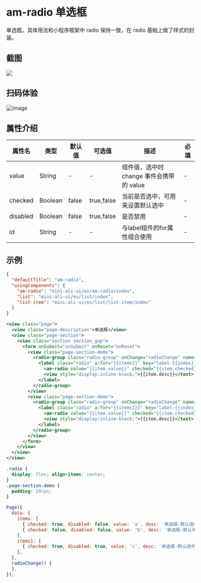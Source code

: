 # am-radio 单选框

单选框。具体用法和小程序框架中 radio 保持一致，在 radio 基础上做了样式的封装。

## 截图
<img src="https://gw.alipayobjects.com/mdn/rms_a02d41/afts/img/A*FIq6QqDQzaoAAAAAAAAAAABkARQnAQ" />

## 扫码体验

![image](http://mdn.alipayobjects.com/afts/img/A*2rsaS7d71tMAAAAAAAAAAABkAa8wAA/original?bz=openpt_doc&t=PuXwXDEBDTUYO98u1wbhSAAAAABkMK8AAAAA)



## 属性介绍
| 属性名 | 类型 | 默认值 | 可选值 | 描述 | 必填 |
| ---- | ---- | ---- | ---- | ---- | ---- |
| value | String | - | - | 组件值，选中时 change 事件会携带的 value | - |
| checked | Boolean | false | true,false | 当前是否选中，可用来设置默认选中 | - |
| disabled | Boolean | false | true,false | 是否禁用 | - |
| id | String | - | - | 与label组件的for属性组合使用 | - |

## 示例

```json
{
  "defaultTitle": "am-radio",
  "usingComponents": {
    "am-radio": "mini-ali-ui/es/am-radio/index",
    "list": "mini-ali-ui/es/list/index",
    "list-item": "mini-ali-ui/es/list/list-item/index"
  }
}
```

```xml
<view class="page">
  <view class="page-description">单选框</view>
  <view class="page-section">
    <view class="section section_gap">
      <form onSubmit="onSubmit" onReset="onReset">
        <view class="page-section-demo">
          <radio-group class="radio-group" onChange="radioChange" name="lib">
            <label class="radio" a:for="{{items}}" key="label-{{index}}">
              <am-radio value="{{item.value}}" checked="{{item.checked}}" disabled="{{item.disabled}}" />
              <view style="display:inline-block;">{{item.desc}}</text>
            </label>
          </radio-group>
        </view>
        <view class="page-section-demo">
          <radio-group class="radio-group" onChange="radioChange" name="lib">
            <label class="radio" a:for="{{items1}}" key="label-{{index}}">
              <am-radio value="{{item.value}}" checked="{{item.checked}}" disabled="{{item.disabled}}" />
              <view style="display:inline-block;">{{item.desc}}</text>
            </label>
          </radio-group>
        </view>
      </form>
    </view>
  </view>
</view>
```
```css
.radio {
  display: flex; align-items: center;
}
.page-section-demo {
  padding: 24rpx;
}
```
```javascript
Page({
  data: {
    items: [
      { checked: true, disabled: false, value: 'a', desc: '单选框-默认选中', id: 'checkbox1' },
      { checked: false, disabled: false, value: 'b', desc: '单选框-默认未选中', id: 'checkbox2' },
    ],
    items1: [
      { checked: true, disabled: true, value: 'c', desc: '单选框-默认选中disabled', id: 'checkbox3' },
    ],
  },
  radioChange() {
  },
});

```